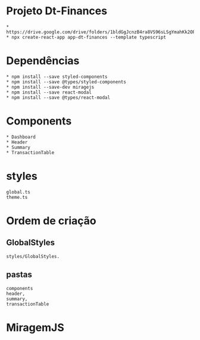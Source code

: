 # Projeto Dt-Finances
    * https://drive.google.com/drive/folders/1bldGgJcnzB4ra8VS96sLSgYmahKk2OP1
    * npx create-react-app app-dt-finances --template typescript
# Dependências
    * npm install --save styled-components
    * npm install --save @types/styled-components
    * npm install --save-dev miragejs
    * npm install --save react-modal
    * npm install --save @types/react-modal
# Components
    * Dashboard
    * Header
    * Summary
    * TransactionTable
# styles
    global.ts
    theme.ts
# Ordem de criação
## GlobalStyles
    styles/GlobalStyles.
## pastas
    components
    header,
    summary,
    transactionTable
# MiragemJS